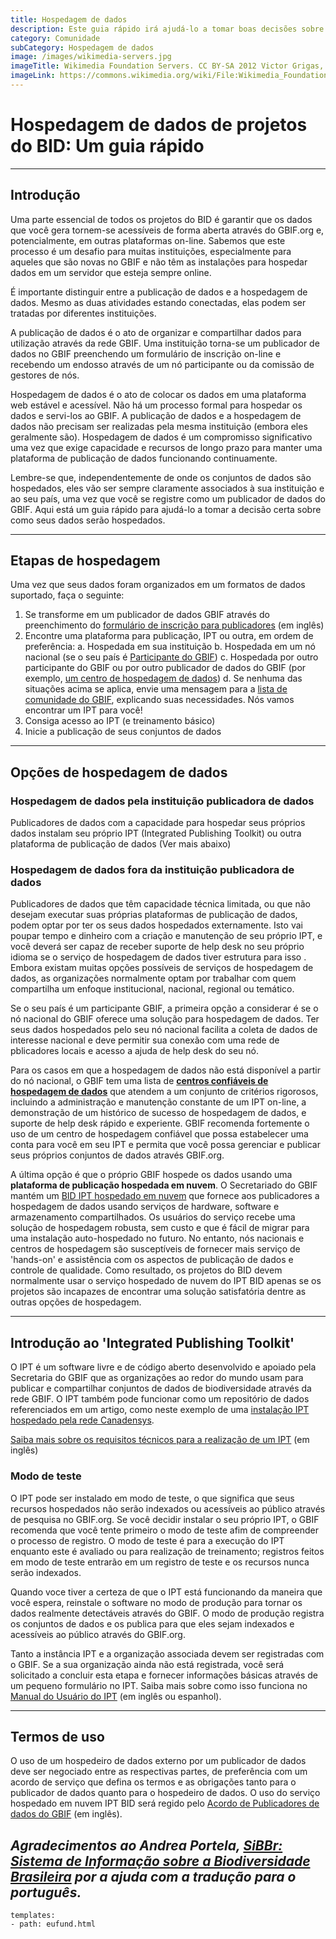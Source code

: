 ```yaml
---
title: Hospedagem de dados
description: Este guia rápido irá ajudá-lo a tomar boas decisões sobre como hospedar dados de seu projeto do BID 
category: Comunidade
subCategory: Hospedagem de dados
image: /images/wikimedia-servers.jpg
imageTitle: Wikimedia Foundation Servers. CC BY-SA 2012 Victor Grigas, Wikimedia Foundation.
imageLink: https://commons.wikimedia.org/wiki/File:Wikimedia_Foundation_Servers-8055_13.jpg
---
```

# Hospedagem de dados de projetos do BID: Um guia rápido

<!-- toc -->
<!-- tocstop -->

-----------------------
## Introdução

Uma parte essencial de todos os projetos do BID é garantir que os dados que você gera tornem-se acessíveis de forma aberta através do GBIF.org e, potencialmente,  em outras plataformas on-line. Sabemos que este processo é um desafio para muitas instituições, especialmente para aqueles que são novas no GBIF e não têm as instalações para hospedar dados em um servidor que esteja sempre online.

É importante distinguir entre a publicação de dados e a hospedagem de dados. Mesmo as duas atividades estando conectadas, elas podem ser tratadas por diferentes instituições.

A publicação de dados é o ato de organizar e compartilhar dados para utilização através da rede GBIF. Uma instituição torna-se um publicador de dados no GBIF preenchendo um formulário de inscrição on-line e recebendo um endosso através de um nó participante ou da comissão de gestores de nós.

Hospedagem de dados é o ato de colocar os dados em uma plataforma web estável e acessível. Não há um processo formal para hospedar os dados e servi-los ao GBIF. A publicação de dados e a hospedagem de dados não precisam ser realizadas pela mesma instituição (embora eles geralmente são). Hospedagem de dados é um compromisso significativo uma vez que exige capacidade e recursos de longo prazo para manter uma plataforma de publicação de dados funcionando continuamente.

Lembre-se que, independentemente de onde os conjuntos de dados são hospedados, eles vão ser sempre claramente associados à sua instituição e ao seu país, uma vez que você se registre como um publicador de dados do GBIF. Aqui está um guia rápido para ajudá-lo a tomar a decisão certa sobre como seus dados serão hospedados. 

-----------

## Etapas de hospedagem

Uma vez que seus dados foram organizados em um formatos de dados suportado, faça o seguinte:
  
1. Se transforme em um publicador de dados GBIF através do preenchimento do [formulário de inscrição para publicadores](http://www.gbif.org/publishing-data/request-endorsement#/intro) (em inglês)
2. Encontre uma plataforma para publicação, IPT ou outra, em ordem de preferência:
    a. Hospedada em sua instituição
    b. Hospedada em um nó nacional (se o seu país é [Participante do GBIF](http://www.gbif.org/participation/participant-list))
    c. Hospedada por outro participante do GBIF ou por outro publicador de dados do GBIF (por exemplo, [um centro de hospedagem de dados](#centre))
    d. Se nenhuma das situações acima se aplica, envie uma mensagem para a [lista de comunidade do GBIF](mailto:bid-community@lists.gbif.org), explicando suas necessidades. Nós vamos encontrar um IPT para você!
3. Consiga acesso ao IPT (e treinamento básico)
4. Inicie a publicação de seus conjuntos de dados

-----------

## Opções de hospedagem de dados

### Hospedagem de dados pela instituição publicadora de dados

Publicadores de dados com a capacidade para hospedar seus próprios dados  instalam seu próprio IPT (Integrated Publishing Toolkit) ou outra plataforma de publicação de dados (<a name="ipt">Ver mais abaixo</a>) 

### Hospedagem de dados fora da instituição publicadora de dados  

Publicadores de dados que têm capacidade técnica limitada, ou que não desejam executar suas próprias plataformas de publicação de dados, podem optar por ter os seus dados hospedados  externamente. Isto vai poupar tempo e dinheiro com a criação e manutenção de seu próprio IPT, e você deverá ser capaz de receber suporte de help desk no seu próprio idioma se o serviço de hospedagem de dados tiver estrutura para isso . Embora existam muitas opções possíveis de serviços de hospedagem de dados, as organizações normalmente optam por trabalhar com quem compartilha um enfoque institucional, nacional, regional ou temático.

Se o seu país é um participante GBIF, a primeira opção a considerar é se o nó nacional do GBIF oferece uma solução para hospedagem de dados. Ter seus dados hospedados pelo seu nó nacional facilita a coleta de dados de interesse nacional e deve permitir sua conexão com uma rede de pblicadores locais e acesso a ajuda de help desk do seu nó.

Para os casos em que a hospedagem de dados não está disponível a partir do nó nacional, o GBIF tem uma lista de <a name="centre"></a>[**centros confiáveis de hospedagem de dados**](https://github.com/gbif/ipt/wiki/dataHostingCentres#data-hosting-centres) que atendem a um conjunto de critérios rigorosos, incluindo a administração e manutenção constante de um IPT on-line, a demonstração de um histórico de sucesso de hospedagem de dados, e suporte de help desk rápido e experiente. GBIF recomenda fortemente o uso de um centro de hospedagem confiável que possa estabelecer uma conta para você em seu IPT e permita que você possa gerenciar e publicar seus próprios conjuntos de dados através GBIF.org.

A última opção é que o próprio GBIF hospede os dados usando uma **plataforma de publicação hospedada em nuvem**. O Secretariado do GBIF mantém um  [BID IPT hospedado em nuvem](http://cloud.gbif.org/bid/about.do) que fornece aos publicadores a hospedagem de dados usando serviços de hardware, software e armazenamento compartilhados. Os usuários do serviço recebe uma solução de hospedagem robusta, sem custo e que é fácil de migrar para uma instalação auto-hospedado no futuro. No entanto, nós nacionais e centros de hospedagem são susceptíveis de fornecer mais serviço de 'hands-on' e assistência com os aspectos de publicação de dados e controle de qualidade. Como resultado, os projetos do BID devem normalmente usar o serviço hospedado de nuvem do IPT BID apenas se os projetos são incapazes de encontrar uma solução satisfatória dentre as outras opções de hospedagem.

-----------

## Introdução ao 'Integrated Publishing Toolkit'<a name="ipt"></a>

O IPT é um software livre e de código aberto desenvolvido e apoiado pela Secretaria do GBIF que as organizações ao redor do mundo usam para publicar e compartilhar conjuntos de dados de biodiversidade através da rede GBIF. O IPT também pode funcionar como um repositório de dados referenciados em um artigo, como neste exemplo de uma [instalação IPT hospedado pela rede Canadensys](http://data.canadensys.net/ipt).  

[Saiba mais sobre os requisitos técnicos para a realização de um IPT](https://github.com/gbif/ipt/wiki/IPT2ManualNotes.wiki#requirements) (em inglês)

### Modo de teste

O IPT pode ser instalado em modo de teste, o que significa que seus recursos hospedados não serão indexados ou acessíveis ao público através de pesquisa no GBIF.org. Se você decidir instalar o seu próprio IPT, o GBIF recomenda que você tente primeiro o modo de teste afim de compreender o processo de registro. O modo de teste é para a execução do IPT enquanto este é avaliado ou para realização de treinamento; registros feitos em modo de teste entrarão em um registro de teste e os recursos nunca serão indexados.

Quando voce tiver a certeza de que o IPT está funcionando da maneira que você espera, reinstale o software no modo de produção para tornar os dados realmente detectáveis através do GBIF. O modo de produção registra os conjuntos de dados e os publica para que eles sejam indexados e acessíveis ao público através do GBIF.org.

Tanto a instância IPT e a organização associada devem ser registradas com o GBIF. Se a sua organização ainda não está registrada, você será solicitado a concluir esta etapa e fornecer informações básicas através de um pequeno formulário no IPT. Saiba mais sobre como isso funciona no [Manual do Usuário do IPT](https://github.com/gbif/ipt/wiki/IPT2ManualNotes.wiki#configure-gbif-registration-options) (em inglês ou espanhol).

-----------

## Termos de uso
O uso de um hospedeiro de dados externo por um publicador de dados deve ser negociado entre as respectivas partes, de preferência com um acordo de serviço que defina os termos e as obrigações tanto para o publicador de dados quanto para o hospedeiro de dados. O uso do serviço hospedado em nuvem IPT BID será regido pelo [Acordo de Publicadores de dados do GBIF](http://www.gbif.org/terms/data-publisher) (em inglês). 

*Agradecimentos ao Andrea Portela, [SiBBr: Sistema de Informação sobre a Biodiversidade Brasileira](http://www.sibbr.gov.br) por a ajuda com a tradução para o português.*
-----------

```styledYaml
templates:
- path: eufund.html
```
